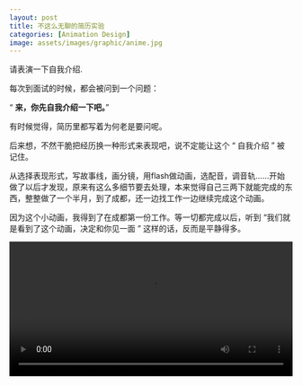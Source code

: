 ```yaml
---
layout: post
title: 不这么无聊的简历实验
categories: [Animation Design]
image: assets/images/graphic/anime.jpg
---
```


请表演一下自我介绍.

每次到面试的时候，都会被问到一个问题：

“ **来，你先自我介绍一下吧。**”

有时候觉得，简历里都写着为何老是要问呢。

后来想，不然干脆把经历换一种形式来表现吧，说不定能让这个 “ 自我介绍 ” 被记住。

从选择表现形式，写故事线，画分镜，用flash做动画，选配音，调音轨……开始做了以后才发现，原来有这么多细节要去处理，本来觉得自己三两下就能完成的东西，整整做了一个半月，到了成都，还一边找工作一边继续完成这个动画。

因为这个小动画，我得到了在成都第一份工作。等一切都完成以后，听到 “我们就是看到了这个动画，决定和你见一面 ” 这样的话，反而是平静得多。

<video width="100%" height="240" controls>
  <source type="video/mp4" src="https://8ku.github.io/archive/resumeAnime.mp4">
</video>

